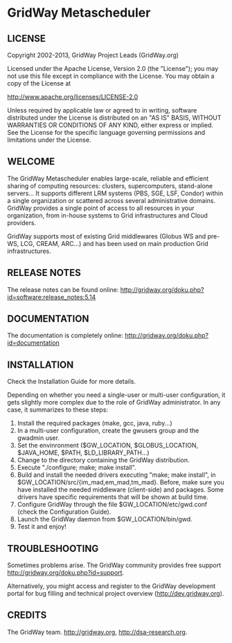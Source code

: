 # GridWay Metascheduler

## LICENSE

Copyright 2002-2013, GridWay Project Leads (GridWay.org)          

Licensed under the Apache License, Version 2.0 (the "License"); you may
not use this file except in compliance with the License. You may obtain
a copy of the License at

http://www.apache.org/licenses/LICENSE-2.0

Unless required by applicable law or agreed to in writing, software
distributed under the License is distributed on an "AS IS" BASIS,
WITHOUT WARRANTIES OR CONDITIONS OF ANY KIND, either express or implied.
See the License for the specific language governing permissions and
limitations under the License.


## WELCOME

The GridWay Metascheduler enables large-scale, reliable and efficient sharing 
of computing resources: clusters, supercomputers, stand-alone servers... It
supports different LRM systems (PBS, SGE, LSF, Condor) within a single
organization or scattered across several administrative domains. GridWay
provides a single point of access to all resources in your organization, from
in-house systems to Grid infrastructures and Cloud providers.

GridWay supports most of existing Grid middlewares (Globus WS and pre-WS, LCG, 
CREAM, ARC...) and has been used on main production Grid infrastructures.


## RELEASE NOTES

The release notes can be found online:
http://gridway.org/doku.php?id=software:release_notes:5.14


## DOCUMENTATION

The documentation is completely online:
http://gridway.org/doku.php?id=documentation


## INSTALLATION

Check the Installation Guide for more details.

Depending on whether you need a single-user or multi-user configuration, it gets
slightly more complex due to the role of GridWay administrator. In any case, it
summarizes to these steps:

1) Install the required packages (make, gcc, java, ruby...)
2) In a multi-user configuration, create the gwusers group and the gwadmin user.
3) Set the envinronment ($GW_LOCATION, $GLOBUS_LOCATION, $JAVA_HOME, $PATH,
$LD_LIBRARY_PATH...)
4) Change to the directory containing the GridWay distribution.
5) Execute "./configure; make; make install".
6) Build and install the needed drivers executing "make; make install", in
$GW_LOCATION/src/{im_mad,em_mad,tm_mad}. Before, make sure you have installed
the needed middleware (client-side) and packages. Some drivers have specific
requirements that will be shown at build time.
7) Configure GridWay through the file $GW_LOCATION/etc/gwd.conf (check the
Configuration Guide).
8) Launch the GridWay daemon from $GW_LOCATION/bin/gwd.
9) Test it and enjoy!


## TROUBLESHOOTING

Sometimes problems arise. The GridWay community provides free support 
http://gridway.org/doku.php?id=support.

Alternatively, you might access and register to the GridWay development portal
for bug filling and technical project overview (http://dev.gridway.org).


## CREDITS

The GridWay team.
http://gridway.org, http://dsa-research.org.
